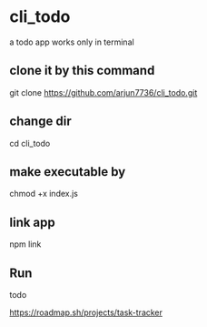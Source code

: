# cli_todo
a todo app works only in terminal

## clone it by this command
git clone https://github.com/arjun7736/cli_todo.git

## change dir
cd cli_todo

## make executable by
chmod +x index.js

## link app 
npm link

## Run
todo

https://roadmap.sh/projects/task-tracker
